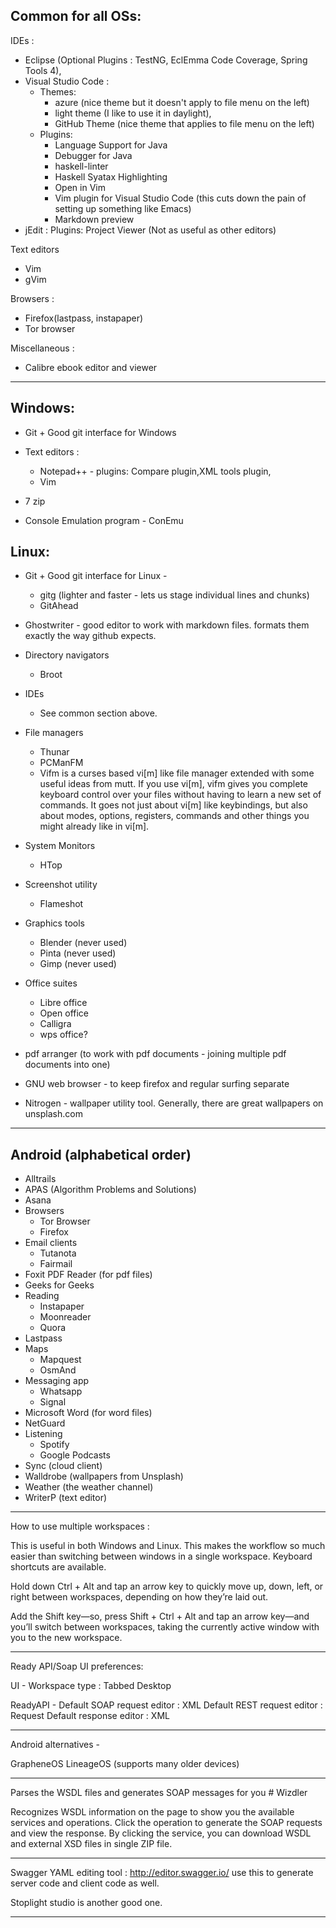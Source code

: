 Common for all OSs:
-------------------

IDEs : 

* Eclipse (Optional Plugins : TestNG, EclEmma Code Coverage, Spring Tools 4), 
* Visual Studio Code :
	* Themes: 
		* azure (nice theme but it doesn't apply to file menu on the left)
		* light theme (I like to use it in daylight),
		* GitHub Theme (nice theme that applies to file menu on the left)
	* Plugins: 
		* Language Support for Java
		* Debugger for Java
		* haskell-linter
		* Haskell Syatax Highlighting
		* Open in Vim
		* Vim plugin for Visual Studio Code (this cuts down the pain of setting up something like Emacs)
		* Markdown preview
* jEdit : Plugins: Project Viewer (Not as useful as other editors)

Text editors

* Vim
* gVim

Browsers : 

* Firefox(lastpass, instapaper)
* Tor browser

Miscellaneous : 

* Calibre ebook editor and viewer

-----------------------------------------------------------------------------------------

Windows:
-----------
* Git + Good git interface for Windows

* Text editors : 
	* Notepad++ - plugins: Compare plugin,XML tools plugin, 
	* Vim
* 7 zip
* Console Emulation program - ConEmu

Linux:
-----------
* Git + Good git interface for Linux - 
	* gitg (lighter and faster - lets us stage individual lines and chunks)
	* GitAhead
				     
* Ghostwriter - good editor to work with markdown files. formats them exactly the way github expects.

* Directory navigators
	* Broot
                 
* IDEs
	* See common section above.
       
* File managers
	* Thunar
	* PCManFM
	* Vifm is a curses based vi[m] like file manager extended with some useful ideas from mutt. If you use vi[m], vifm gives you complete keyboard control over your files without having to learn a new set of commands. It goes not just about vi[m] like keybindings, but also about modes, options, registers, commands and other things you might already like in vi[m].
		
* System Monitors
	* HTop  

* Screenshot utility
	* Flameshot

* Graphics tools
	* Blender (never used)
	* Pinta (never used)
	* Gimp (never used)
		 
* Office suites
	* Libre office
	* Open office
	* Calligra
	* wps office?
		
* pdf arranger (to work with pdf documents - joining multiple pdf documents into one)

* GNU web browser - to keep firefox and regular surfing separate
* Nitrogen - wallpaper utility tool. Generally, there are great wallpapers on unsplash.com

-----------------------------------------------------------------------------------------

Android (alphabetical order)
-----------

* Alltrails
* APAS (Algorithm Problems and Solutions)
* Asana
* Browsers
	* Tor Browser
	* Firefox
* Email clients
	* Tutanota
	* Fairmail
* Foxit PDF Reader (for pdf files)
* Geeks for Geeks
* Reading
	* Instapaper
	* Moonreader
	* Quora
* Lastpass
* Maps
	* Mapquest
	* OsmAnd
* Messaging app
	* Whatsapp
	* Signal
* Microsoft Word (for word files)
* NetGuard
* Listening
	* Spotify
	* Google Podcasts
* Sync (cloud client)
* Walldrobe (wallpapers from Unsplash)
* Weather (the weather channel)
* WriterP (text editor)

-----------------------------------------------------------------------------------------
How to use multiple workspaces : 

This is useful in both Windows and Linux. This makes the workflow so much easier than switching between windows in a single workspace.
Keyboard shortcuts are available. 

Hold down Ctrl + Alt and tap an arrow key to 
quickly move up, down, left, or right between workspaces, 
depending on how they’re laid out. 

Add the Shift key—so, press Shift + Ctrl + Alt and 
tap an arrow key—and you’ll switch between workspaces, 
taking the currently active window with you to the new workspace.

-----------------------------------------------------------------------------------------
Ready API/Soap UI preferences:

UI - Workspace type : Tabbed Desktop

ReadyAPI - Default SOAP request editor : XML
           Default REST request editor : Request
           Default response editor : XML

-----------------------------------------------------------------------------------------
Android alternatives - 

GrapheneOS
LineageOS (supports many older devices)

-----------------------------------------------------------------------------------------
Parses the WSDL files and generates SOAP messages for you # Wizdler

Recognizes WSDL information on the page to show you the available services and operations. Click the operation to generate the SOAP requests and view the response. By clicking the service, you can download WSDL and external XSD files in single ZIP file.

-----------------------------------------------------------------------------------------
Swagger YAML  editing tool : http://editor.swagger.io/
use this to generate server code and client code as well.

Stoplight studio is another good one. 

-----------------------------------------------------------------------------------------
